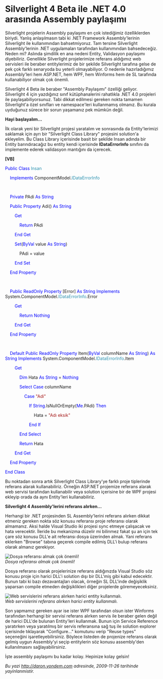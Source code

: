 # Silverlight 4 Beta ile .NET 4.0 arasında Assembly paylaşımı 

Silverlight projelerin Assembly paylaşımı en çok istediğimiz
özelliklerden biriydi. Yanlış anlaşılmasın tabi ki .NET Framework
Assembly'lerinin Silverlight ile kullanımından bahsetmiyoruz. Tam
tersine Silverlight Assembly'lerinin .NET uygulamaları tarafından
kullanımından bahsedeceğiz. Neden mi? Aslında şimdilik en ana nedeni
Entity, Validasyon paylaşımı diyebiliriz. Genellikle Silverlight
projelerimize referans aldığımız web servisleri ile beraber
entitylerimiz de bir şekilde Silverlight tarafına gelse de pek çok
farklı senaryoda bu yeterli olmayabiliyor. O nedenle hazırladığımız
Assembly'leri hem ASP.NET, hem WPF, hem Winforms hem de SL tarafında
kullanabiliyor olmak çok önemli.

Silverlight 4 Beta ile beraber "Assembly Paylaşımı" özelliği geliyor.
Silverlight 4 için yazdığınız sınıf kütüphanalerini rahatlıkla .NET 4.0
projeleri ile paylaşabiliyorsunuz. Tabi dikkat edilmesi gereken nokta
tamamen Silverlight'a özel sınıfları ve namespace'leri kullanmamış
olmanız. Bu kurala uyduğunuz sürece bir sorun yaşamanız pek mümkün
değil.

**Hayi başlayalım...**

İlk olarak yeni bir Silverlight projesi yaratalım ve sonrasında da
Entity'lerimizi saklamak için ayrı bir "Silverlight Class Library"
projesini solution'a ekleyelim. Bu Class Library içerisinde basit bir
şekilde Insan adında bir Entity barındıracağız bu entity kendi
içerisinde **IDataErrorInfo** sınıfını da implemente ederek validasyon
mantığını da içerecek.

**[VB]**

<span style="color: blue;">Public</span> <span
style="color: blue;">Class</span> <span
style="color: #2b91af;">Insan</span>

    <span style="color: blue;">Implements</span> ComponentModel.<span
style="color: #2b91af;">IDataErrorInfo</span>

 

    <span style="color: blue;">Private</span> PAdi <span
style="color: blue;">As</span> <span style="color: blue;">String</span>

    <span style="color: blue;">Public</span> <span
style="color: blue;">Property</span> Adi() <span
style="color: blue;">As</span> <span style="color: blue;">String</span>

        <span style="color: blue;">Get</span>

            <span style="color: blue;">Return</span> PAdi

        <span style="color: blue;">End</span> <span
style="color: blue;">Get</span>

        <span style="color: blue;">Set</span>(<span
style="color: blue;">ByVal</span> value <span
style="color: blue;">As</span> <span style="color: blue;">String</span>)

            PAdi = value

        <span style="color: blue;">End</span> <span
style="color: blue;">Set</span>

    <span style="color: blue;">End</span> <span
style="color: blue;">Property</span>

 

    <span style="color: blue;">Public</span> <span
style="color: blue;">ReadOnly</span> <span
style="color: blue;">Property</span> [Error] <span
style="color: blue;">As</span> <span style="color: blue;">String</span>
<span style="color: blue;">Implements</span> System.ComponentModel.<span
style="color: #2b91af;">IDataErrorInfo</span>.Error

        <span style="color: blue;">Get</span>

            <span style="color: blue;">Return</span> <span
style="color: blue;">Nothing</span>

        <span style="color: blue;">End</span> <span
style="color: blue;">Get</span>

    <span style="color: blue;">End</span> <span
style="color: blue;">Property</span>

 

    <span style="color: blue;">Default</span> <span
style="color: blue;">Public</span> <span
style="color: blue;">ReadOnly</span> <span
style="color: blue;">Property</span> Item(<span
style="color: blue;">ByVal</span> columnName <span
style="color: blue;">As</span> <span style="color: blue;">String</span>)
<span style="color: blue;">As</span> <span
style="color: blue;">String</span> <span
style="color: blue;">Implements</span> System.ComponentModel.<span
style="color: #2b91af;">IDataErrorInfo</span>.Item

        <span style="color: blue;">Get</span>

            <span style="color: blue;">Dim</span> Hata <span
style="color: blue;">As</span> <span style="color: blue;">String</span>
= <span style="color: blue;">Nothing</span>

            <span style="color: blue;">Select</span> <span
style="color: blue;">Case</span> columnName

                <span style="color: blue;">Case</span> <span
style="color: #a31515;">"Adi"</span>

                    <span style="color: blue;">If</span> <span
style="color: blue;">String</span>.IsNullOrEmpty(<span
style="color: blue;">Me</span>.PAdi) <span
style="color: blue;">Then</span>

                        Hata = <span style="color: #a31515;">"Adı
eksik"</span>

                    <span style="color: blue;">End</span> <span
style="color: blue;">If</span>

            <span style="color: blue;">End</span> <span
style="color: blue;">Select</span>

            <span style="color: blue;">Return</span> Hata

        <span style="color: blue;">End</span> <span
style="color: blue;">Get</span>

    <span style="color: blue;">End</span> <span
style="color: blue;">Property</span>

<span style="color: blue;">End</span> <span
style="color: blue;">Class</span>

Bu noktadan sonra artık Silverlight Class Library'ye farklı proje
tiplerinde referans alarak kullanabiliriz. Örneğin ASP.NET projemize
referans alarak web servisi tarafından kullanabilir veya solution
içerisine bir de WPF projesi ekleyip orada da aynı Entity'leri
kullanabiliriz.

**Silverlight 4 Assembly'lerini referans alırken...**

Herhangi bir .NET projesinden SL Assembly'lerini referans alırken dikkat
etmeniz gereken nokta söz konusu referansı proje referansı olarak
almamanız. Aksi halde Visual Studio iki projesi sync etmeye çalışacak ve
hata verecektir. İleride bu mekanizma düzelir mi bilinmez fakat şu an
için tek çare söz konusu DLL'e ait referansı dosya üzerinden almak. Yani
referans eklerken "Browse" tabına geçerek compile edilmiş DLL'i bulup
referans olarak almanız gerekiyor.

![Dosya referansı almak çok
önemli!](media/Silverlight_4_Beta_ile_NET_4_0_arasinda_Assembly_paylasimi/25112009_1.png)\
*Dosya referansı almak çok önemli!*

Dosya referansı olarak projelerinize referans aldığınızda Visual Studio
söz konusu proje için harici DLL'i solution dışı bir DLL'miş gibi kabul
edecektir. Bunun tabi ki bazı dezavantajları olacak, örneğin SL DLL'inde
değişiklik yaparsan compile etmeden değişiklikleri diğer projelerde
göremeyeceksiniz.

![Web servislerini referans alırken harici entity
kullanmalı.](media/Silverlight_4_Beta_ile_NET_4_0_arasinda_Assembly_paylasimi/25112009_2.png)\
*Web servislerini referans alırken harici entity kullanmalı.*

Son yapmamız gereken ayar ise ister WPF tarafından olsun ister Winforms
tarafından herhangi bir servisi referans alırken servis ile beraber
gelen değil de harici DLL'de bulunan Entity'leri kullanmak. Bunun için
Service Reference yaratırken veya yaratılmış bir servis referansına sağ
tuş ile solution explorer içerisinde tıklayarak "Configure..." komutunu
verip "Reuse types" seçeneğini işaretleyebilirsiniz. Böylece listeden de
projenize referans olarak gelmiş uygun Assembly'yi seçip entitylerin söz
konusu assembly'den kullanılmasını sağlayabilirsiniz.

İşte assembly paylaşımı bu kadar kolay. Hepinize kolay gelsin!


*Bu yazi http://daron.yondem.com adresinde, 2009-11-26 tarihinde yayinlanmistir.*